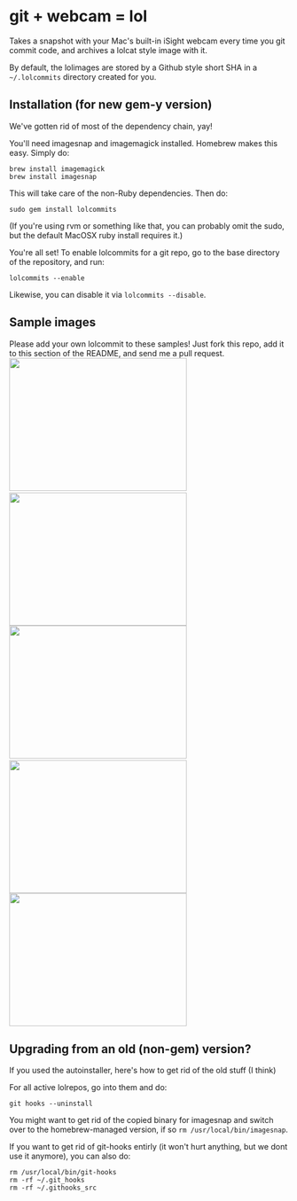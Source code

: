 # git + webcam = lol

Takes a snapshot with your Mac's built-in iSight webcam every time you git commit code, and archives a lolcat style image with it.

By default, the lolimages are stored by a Github style short SHA in a `~/.lolcommits` directory created for you.

## Installation (for new gem-y version)
We've gotten rid of most of the dependency chain, yay!

You'll need imagesnap and imagemagick installed.  Homebrew makes this easy.  Simply do:

	brew install imagemagick
	brew install imagesnap

This will take care of the non-Ruby dependencies.  Then do:

	sudo gem install lolcommits

(If you're using rvm or something like that, you can probably omit the sudo, but the default MacOSX ruby install requires it.)

You're all set!  To enable lolcommits for a git repo, go to the base directory of the repository, and run:

	lolcommits --enable

Likewise, you can disable it via `lolcommits --disable`.

## Sample images
Please add your own lolcommit to these samples!  Just fork this repo, add it to this section of the README, and send me a pull request.
<img width='320' height='240' src="https://github.com/mroth/lolcommits/raw/gh-pages/sample2.jpg" />
&nbsp;
<img width='320' height='240' src="https://github.com/mroth/lolcommits/raw/gh-pages/sample5.jpg" />
<br/>
<img width='320' height='240' src="https://github.com/mroth/lolcommits/raw/gh-pages/sample4.jpg" />
&nbsp;
<img width='320' height='240' src="https://github.com/mroth/lolcommits/raw/gh-pages/sample6.jpg" />
<br/>
<img width='320' height='240' src="https://github.com/mroth/lolcommits/raw/gh-pages/sample7.jpg" />

## Upgrading from an old (non-gem) version?
If you used the autoinstaller, here's how to get rid of the old stuff (I think)

For all active lolrepos, go into them and do:

	git hooks --uninstall

You might want to get rid of the copied binary for imagesnap and switch over to the homebrew-managed version, if so `rm /usr/local/bin/imagesnap`.

If you want to get rid of git-hooks entirly (it won't hurt anything, but we dont use it anymore), you can also do:

	rm /usr/local/bin/git-hooks
	rm -rf ~/.git_hooks
	rm -rf ~/.githooks_src

<!--
# LEGACY README STUFF LIVES BELOW THIS LINE

## Prerequisites

- ImageMagick (`brew install imagemagick` assuming you are on a mac using [Homebrew](http://mxcl.github.com/homebrew/))
- RMagick and ruby-git gems (`bundle install` when in this directory)
- [ImageSnap](http://www.iharder.net/current/macosx/imagesnap/) (included)

## Installation

### The boring way
Copy `bin/imagesnap` to somewhere in your `$PATH`.  Make `lolcommit.rb` a post-commit hook in the repo you want it to run for.

### The awesome way (works for multiple repos)
Run `rake install`. This will do the following:

- Copy `imagesnap` to `/usr/local/bin`
- Clone and install [the git-hooks project](https://github.com/icefox/git-hooks) (adding it to `/usr/local/bin`)
- Creates your global user `~/.git_hooks` and gives you a few directories to start (pre-commit, commit-msg, and post-commit).
- Copies the main script here (`lolcommit.rb`) to your new `~/.git_hooks/post-commit` directory.
- Uses `bundler` to install any uninstalled Gem dependencies (assuming bundler is installed, manually `gem install bundler` if not, we don't auto-install it to be polite.)
- Uses `homebrew` to install ImageMagick (assuming Homebrew is installed, we don't auto-install it here to be polite.)

Once this is done, simply run `git hooks --install` while in any repository you want to use this in.

This installs [git-hooks](https://github.com/icefox/git-hooks) which gives you a global user hooks directory so you can set up other stuff easily as well.  See their README for more details.

If you don't want to use `/usr/local/bin` you can provide a different
dir running `LOCAL_BINDIR=/your/path/of/choice rake install`

-->
